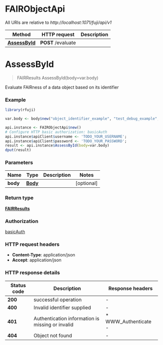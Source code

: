 # FAIRObjectApi

All URIs are relative to *http://localhost:1071/fuji/api/v1*

Method | HTTP request | Description
------------- | ------------- | -------------
[**AssessById**](FAIRObjectApi.md#AssessById) | **POST** /evaluate | 


# **AssessById**
> FAIRResults AssessById(body=var.body)



Evaluate FAIRness of a data object based on its identifier

### Example
```R
library(rfuji)

var.body <- body$new("object_identifier_example", "test_debug_example", "metadata_service_endpoint_example", "metadata_service_type_example", "use_datacite_example", "oaipmh_endpoint_example") # Body | 

api.instance <- FAIRObjectApi$new()
# Configure HTTP basic authorization: basicAuth
api.instance$apiClient$username <- 'TODO_YOUR_USERNAME';
api.instance$apiClient$password <- 'TODO_YOUR_PASSWORD';
result <- api.instance$AssessById(body=var.body)
dput(result)
```

### Parameters

Name | Type | Description  | Notes
------------- | ------------- | ------------- | -------------
 **body** | [**Body**](Body.md)|  | [optional] 

### Return type

[**FAIRResults**](FAIRResults.md)

### Authorization

[basicAuth](../README.md#basicAuth)

### HTTP request headers

 - **Content-Type**: application/json
 - **Accept**: application/json

### HTTP response details
| Status code | Description | Response headers |
|-------------|-------------|------------------|
| **200** | successful operation |  -  |
| **400** | Invalid identifier supplied |  -  |
| **401** | Authentication information is missing or invalid |  * WWW_Authenticate -  <br>  |
| **404** | Object not found |  -  |

